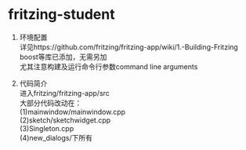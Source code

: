 # fritzing-student

1. 环境配置    
详见https://github.com/fritzing/fritzing-app/wiki/1.-Building-Fritzing    
boost等库已添加，无需另加    
尤其注意构建及运行命令行参数command line arguments

2. 代码简介    
进入fritzing/fritzing-app/src    
大部分代码改动在：   
(1)mainwindow/mainwindow.cpp   
(2)sketch/sketchwidget.cpp    
(3)Singleton.cpp    
(4)new_dialogs/下所有
